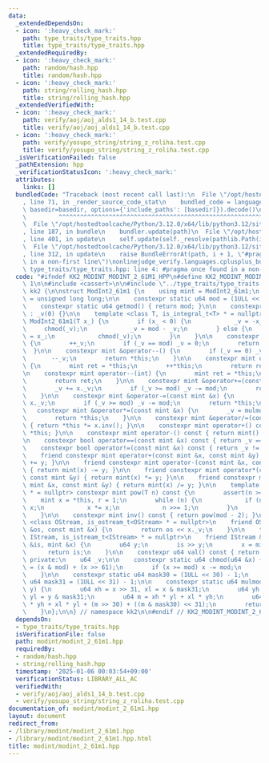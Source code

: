 ```yaml
---
data:
  _extendedDependsOn:
  - icon: ':heavy_check_mark:'
    path: type_traits/type_traits.hpp
    title: type_traits/type_traits.hpp
  _extendedRequiredBy:
  - icon: ':heavy_check_mark:'
    path: random/hash.hpp
    title: random/hash.hpp
  - icon: ':heavy_check_mark:'
    path: string/rolling_hash.hpp
    title: string/rolling_hash.hpp
  _extendedVerifiedWith:
  - icon: ':heavy_check_mark:'
    path: verify/aoj/aoj_alds1_14_b.test.cpp
    title: verify/aoj/aoj_alds1_14_b.test.cpp
  - icon: ':heavy_check_mark:'
    path: verify/yosupo_string/string_z_roliha.test.cpp
    title: verify/yosupo_string/string_z_roliha.test.cpp
  _isVerificationFailed: false
  _pathExtension: hpp
  _verificationStatusIcon: ':heavy_check_mark:'
  attributes:
    links: []
  bundledCode: "Traceback (most recent call last):\n  File \"/opt/hostedtoolcache/Python/3.12.0/x64/lib/python3.12/site-packages/onlinejudge_verify/documentation/build.py\"\
    , line 71, in _render_source_code_stat\n    bundled_code = language.bundle(stat.path,\
    \ basedir=basedir, options={'include_paths': [basedir]}).decode()\n          \
    \         ^^^^^^^^^^^^^^^^^^^^^^^^^^^^^^^^^^^^^^^^^^^^^^^^^^^^^^^^^^^^^^^^^^^^^^^^^^^^^^^^^\n\
    \  File \"/opt/hostedtoolcache/Python/3.12.0/x64/lib/python3.12/site-packages/onlinejudge_verify/languages/cplusplus.py\"\
    , line 187, in bundle\n    bundler.update(path)\n  File \"/opt/hostedtoolcache/Python/3.12.0/x64/lib/python3.12/site-packages/onlinejudge_verify/languages/cplusplus_bundle.py\"\
    , line 401, in update\n    self.update(self._resolve(pathlib.Path(included), included_from=path))\n\
    \  File \"/opt/hostedtoolcache/Python/3.12.0/x64/lib/python3.12/site-packages/onlinejudge_verify/languages/cplusplus_bundle.py\"\
    , line 312, in update\n    raise BundleErrorAt(path, i + 1, \"#pragma once found\
    \ in a non-first line\")\nonlinejudge_verify.languages.cplusplus_bundle.BundleErrorAt:\
    \ type_traits/type_traits.hpp: line 4: #pragma once found in a non-first line\n"
  code: "#ifndef KK2_MODINT_MODINT_2_61M1_HPP\n#define KK2_MODINT_MODINT_2_61M1_HPP\
    \ 1\n\n#include <cassert>\n\n#include \"../type_traits/type_traits.hpp\"\n\nnamespace\
    \ kk2 {\n\nstruct ModInt2_61m1 {\n    using mint = ModInt2_61m1;\n    using u64\
    \ = unsigned long long;\n\n    constexpr static u64 mod = (1ULL << 61) - 1;\n\n\
    \    constexpr static u64 getmod() { return mod; }\n\n    constexpr ModInt2_61m1()\
    \ : _v(0) {}\n\n    template <class T, is_integral_t<T> * = nullptr> constexpr\
    \ ModInt2_61m1(T x_) {\n        if (x_ < 0) {\n            _v = -x_;\n       \
    \     chmod(_v);\n            _v = mod - _v;\n        } else {\n            _v\
    \ = x_;\n            chmod(_v);\n        }\n    }\n\n    constexpr mint &operator++()\
    \ {\n        ++_v;\n        if (_v == mod) _v = 0;\n        return *this;\n  \
    \  }\n\n    constexpr mint &operator--() {\n        if (_v == 0) _v = mod;\n \
    \       --_v;\n        return *this;\n    }\n\n    constexpr mint operator++(int)\
    \ {\n        mint ret = *this;\n        ++*this;\n        return ret;\n    }\n\
    \n    constexpr mint operator--(int) {\n        mint ret = *this;\n        --*this;\n\
    \        return ret;\n    }\n\n    constexpr mint &operator+=(const mint &x) {\n\
    \        _v += x._v;\n        if (_v >= mod) _v -= mod;\n        return *this;\n\
    \    }\n\n    constexpr mint &operator-=(const mint &x) {\n        _v += mod -\
    \ x._v;\n        if (_v >= mod) _v -= mod;\n        return *this;\n    }\n\n \
    \   constexpr mint &operator*=(const mint &x) {\n        _v = mulmod(_v, x._v);\n\
    \        return *this;\n    }\n\n    constexpr mint &operator/=(const mint &x)\
    \ { return *this *= x.inv(); }\n\n    constexpr mint operator+() const { return\
    \ *this; }\n\n    constexpr mint operator-() const { return mint() - *this; }\n\
    \n    constexpr bool operator==(const mint &x) const { return _v == x._v; }\n\n\
    \    constexpr bool operator!=(const mint &x) const { return _v != x._v; }\n\n\
    \    friend constexpr mint operator+(const mint &x, const mint &y) { return mint(x)\
    \ += y; }\n\n    friend constexpr mint operator-(const mint &x, const mint &y)\
    \ { return mint(x) -= y; }\n\n    friend constexpr mint operator*(const mint &x,\
    \ const mint &y) { return mint(x) *= y; }\n\n    friend constexpr mint operator/(const\
    \ mint &x, const mint &y) { return mint(x) /= y; }\n\n    template <class T, is_integral_t<T>\
    \ * = nullptr> constexpr mint pow(T n) const {\n        assert(n >= 0);\n    \
    \    mint x = *this, r = 1;\n        while (n) {\n            if (n & 1) r *=\
    \ x;\n            x *= x;\n            n >>= 1;\n        }\n        return r;\n\
    \    }\n\n    constexpr mint inv() const { return pow(mod - 2); }\n\n    template\
    \ <class OStream, is_ostream_t<OStream> * = nullptr>\n    friend OStream &operator<<(OStream\
    \ &os, const mint &x) {\n        return os << x._v;\n    }\n\n    template <class\
    \ IStream, is_istream_t<IStream> * = nullptr>\n    friend IStream &operator>>(IStream\
    \ &is, mint &x) {\n        u64 y;\n        is >> y;\n        x = mint(y);\n  \
    \      return is;\n    }\n\n    constexpr u64 val() const { return _v; }\n\n \
    \ private:\n    u64 _v;\n\n    constexpr static u64 chmod(u64 &x) {\n        x\
    \ = (x & mod) + (x >> 61);\n        if (x >= mod) x -= mod;\n        return x;\n\
    \    }\n\n    constexpr static u64 mask30 = (1ULL << 30) - 1;\n    constexpr static\
    \ u64 mask31 = (1ULL << 31) - 1;\n\n    constexpr static u64 mulmod(u64 x, u64\
    \ y) {\n        u64 xh = x >> 31, xl = x & mask31;\n        u64 yh = y >> 31,\
    \ yl = y & mask31;\n        u64 m = xh * yl + xl * yh;\n        u64 t = 2 * xh\
    \ * yh + xl * yl + (m >> 30) + ((m & mask30) << 31);\n        return chmod(t);\n\
    \    }\n};\n\n} // namespace kk2\n\n#endif // KK2_MODINT_MODINT_2_61M1_HPP\n"
  dependsOn:
  - type_traits/type_traits.hpp
  isVerificationFile: false
  path: modint/modint_2_61m1.hpp
  requiredBy:
  - random/hash.hpp
  - string/rolling_hash.hpp
  timestamp: '2025-01-06 00:03:54+09:00'
  verificationStatus: LIBRARY_ALL_AC
  verifiedWith:
  - verify/aoj/aoj_alds1_14_b.test.cpp
  - verify/yosupo_string/string_z_roliha.test.cpp
documentation_of: modint/modint_2_61m1.hpp
layout: document
redirect_from:
- /library/modint/modint_2_61m1.hpp
- /library/modint/modint_2_61m1.hpp.html
title: modint/modint_2_61m1.hpp
---
```

